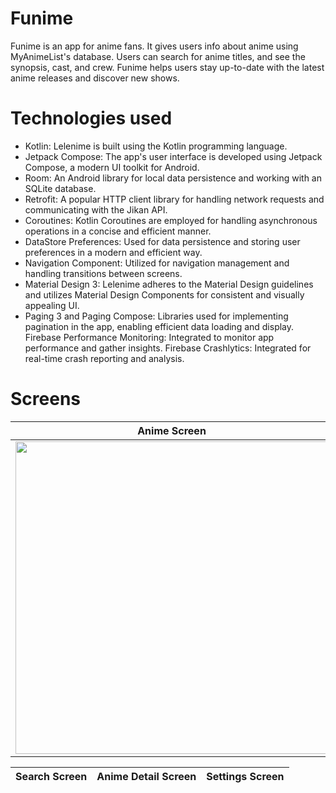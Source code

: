 
# Funime
Funime is an app for anime fans. It gives users info about anime using MyAnimeList's database. Users can search for anime titles, and see the synopsis, cast, and crew. Funime helps users stay up-to-date with the latest anime releases and discover new shows.

# Technologies used
* Kotlin: Lelenime is built using the Kotlin programming language.
* Jetpack Compose: The app's user interface is developed using Jetpack Compose, a modern UI toolkit for Android.
* Room: An Android library for local data persistence and working with an SQLite database.
* Retrofit: A popular HTTP client library for handling network requests and communicating with the Jikan API.
* Coroutines: Kotlin Coroutines are employed for handling asynchronous operations in a concise and efficient manner.
* DataStore Preferences: Used for data persistence and storing user preferences in a modern and efficient way.
* Navigation Component: Utilized for navigation management and handling transitions between screens.
* Material Design 3: Lelenime adheres to the Material Design guidelines and utilizes Material Design Components for consistent and visually appealing UI.
* Paging 3 and Paging Compose: Libraries used for implementing pagination in the app, enabling efficient data loading and display.
Firebase Performance Monitoring: Integrated to monitor app performance and gather insights.
Firebase Crashlytics: Integrated for real-time crash reporting and analysis.

# Screens

| Anime Screen | Manga Screen | Favourites Screen |
| ------------ | ------------ | ----------------- |
|<img src="https://github.com/prasannakumarboddeda02/Funime/assets/112362123/1c3c4b0e-2037-4739-a5a7-d711fed79cd3" height="500">|<img src="https://github.com/prasannakumarboddeda02/Funime/assets/112362123/e62fdb03-b97b-4093-b6a0-0fb6dd71bb94" height="500">|<img src="https://github.com/prasannakumarboddeda02/Funime/assets/112362123/349dedcf-d5a6-4593-bc90-a9af9256da2a" height="500">|

| Search Screen | Anime Detail Screen | Settings Screen |
| ------------ | ------------ | ----------------- |

